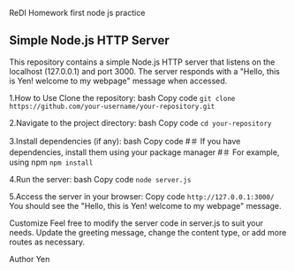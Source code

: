 ReDI Homework first node js practice
## Simple Node.js HTTP Server
This repository contains a simple Node.js HTTP server that listens on the localhost (127.0.0.1) and port 3000. The server responds with a "Hello, this is Yen! welcome to my webpage" message when accessed.

1.How to Use
Clone the repository:
bash
Copy code
```git clone https://github.com/your-username/your-repository.git```

2.Navigate to the project directory:
bash
Copy code
```cd your-repository```

3.Install dependencies (if any):
bash
Copy code
#＃ If you have dependencies, install them using your package manager
#＃ For example, using npm
```npm install```

4.Run the server:
bash
Copy code
```node server.js```

5.Access the server in your browser:
Copy code
```http://127.0.0.1:3000/```
You should see the "Hello, this is Yen! welcome to my webpage" message.

Customize
Feel free to modify the server code in server.js to suit your needs. Update the greeting message, change the content type, or add more routes as necessary.

Author
Yen



